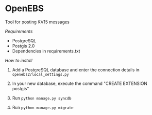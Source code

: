 OpenEBS
=======

Tool for posting KV15 messages

*Requirements*
- PostgreSQL
- Postgis 2.0
- Dependencies in requirements.txt

*How to install*
1. Add a PostgreSQL database and enter the connection details in ```openebs2/local_settings.py```

1. In your new database, execute the command "CREATE EXTENSION postgis"

1. Run ```python manage.py syncdb```

1. Run ```python manage.py migrate```